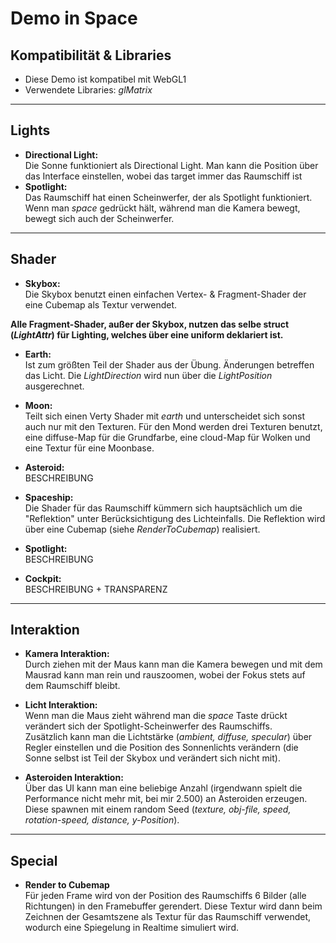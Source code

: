 # Demo in Space

## Kompatibilität & Libraries
  * Diese Demo ist kompatibel mit WebGL1
  * Verwendete Libraries: *glMatrix*
  
  ----

## Lights
  * **Directional Light:**  
  Die Sonne funktioniert als Directional Light. Man kann die Position über das Interface einstellen, wobei das target immer das Raumschiff ist
  * **Spotlight:**  
  Das Raumschiff hat einen Scheinwerfer, der als Spotlight funktioniert. Wenn man *space* gedrückt hält, während man die Kamera bewegt, bewegt sich auch der Scheinwerfer.
  
  ----
  
## Shader
  * **Skybox:**  
  Die Skybox benutzt einen einfachen Vertex- & Fragment-Shader der eine Cubemap als Textur verwendet.
  
  __Alle Fragment-Shader, außer der Skybox, nutzen das selbe struct (*LightAttr*) für Lighting, welches über eine uniform deklariert ist.__
  
  * **Earth:**  
  Ist zum größten Teil der Shader aus der Übung. Änderungen betreffen das Licht. Die *LightDirection* wird nun über die *LightPosition* ausgerechnet.
  
  * **Moon:**  
  Teilt sich einen Verty Shader mit *earth* und unterscheidet sich sonst auch nur mit den Texturen. Für den Mond werden drei Texturen benutzt, eine diffuse-Map für die Grundfarbe, eine cloud-Map für Wolken und eine Textur für eine Moonbase.
  
  * **Asteroid:**  
  BESCHREIBUNG
  
  * **Spaceship:**  
  Die Shader für das Raumschiff kümmern sich hauptsächlich um die "Reflektion" unter Berücksichtigung des Lichteinfalls. Die Reflektion wird über eine Cubemap (siehe *RenderToCubemap*) realisiert.
  
  * **Spotlight:**  
  BESCHREIBUNG
  
  * **Cockpit:**  
  BESCHREIBUNG + TRANSPARENZ
  
  ----
  
## Interaktion
  * **Kamera Interaktion:**  
  Durch ziehen mit der Maus kann man die Kamera bewegen und mit dem Mausrad kann man rein und rauszoomen, wobei der Fokus stets auf dem Raumschiff bleibt.
  
  * **Licht Interaktion:**  
  Wenn man die Maus zieht während man die *space* Taste drückt verändert sich der Spotlight-Scheinwerfer des Raumschiffs.  
  Zusätzlich kann man die Lichtstärke (*ambient, diffuse, specular*) über Regler einstellen und die Position des Sonnenlichts verändern (die Sonne selbst ist Teil der Skybox und verändert sich nicht mit).
  
  * **Asteroiden Interaktion:**  
  Über das UI kann man eine beliebige Anzahl (irgendwann spielt die Performance nicht mehr mit, bei mir 2.500) an Asteroiden erzeugen. Diese spawnen mit einem random Seed (*texture, obj-file, speed, rotation-speed, distance, y-Position*).
  
  -----
  
## Special

  * **Render to Cubemap**  
  Für jeden Frame wird von der Position des Raumschiffs 6 Bilder (alle Richtungen) in den Framebuffer gerendert. Diese Textur wird dann beim Zeichnen der Gesamtszene als Textur für das Raumschiff verwendet, wodurch eine Spiegelung in Realtime simuliert wird.
